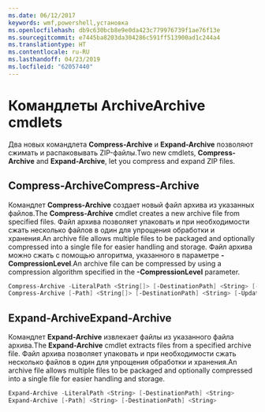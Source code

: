 ```yaml
---
ms.date: 06/12/2017
keywords: wmf,powershell,установка
ms.openlocfilehash: db9c630bcb8e9e0da423c779976739f1ae76f13e
ms.sourcegitcommit: e7445ba8203da304286c591ff513900ad1c244a4
ms.translationtype: HT
ms.contentlocale: ru-RU
ms.lasthandoff: 04/23/2019
ms.locfileid: "62057440"
---
```

# <a name="archive-cmdlets"></a><span data-ttu-id="5a840-102">Командлеты Archive</span><span class="sxs-lookup"><span data-stu-id="5a840-102">Archive cmdlets</span></span>

<span data-ttu-id="5a840-103">Два новых командлета **Compress-Archive** и **Expand-Archive** позволяют сжимать и распаковывать ZIP-файлы.</span><span class="sxs-lookup"><span data-stu-id="5a840-103">Two new cmdlets, **Compress-Archive** and **Expand-Archive**, let you compress and expand ZIP files.</span></span>

## <a name="compress-archive"></a><span data-ttu-id="5a840-104">Compress-Archive</span><span class="sxs-lookup"><span data-stu-id="5a840-104">Compress-Archive</span></span>
<span data-ttu-id="5a840-105">Командлет **Compress-Archive** создает новый файл архива из указанных файлов.</span><span class="sxs-lookup"><span data-stu-id="5a840-105">The **Compress-Archive** cmdlet creates a new archive file from specified files.</span></span> <span data-ttu-id="5a840-106">Файл архива позволяет упаковать и при необходимости сжать несколько файлов в один для упрощения обработки и хранения.</span><span class="sxs-lookup"><span data-stu-id="5a840-106">An archive file allows multiple files to be packaged and optionally compressed into a single file for easier handling and storage.</span></span> <span data-ttu-id="5a840-107">Файл архива можно сжать с помощью алгоритма, указанного в параметре **-CompressionLevel**.</span><span class="sxs-lookup"><span data-stu-id="5a840-107">An archive file can be compressed by using a compression algorithm specified in the **-CompressionLevel** parameter.</span></span>
```powershell
Compress-Archive -LiteralPath <String[]> [-DestinationPath] <String> [-Update] [-CompressionLevel <Microsoft.PowerShell.Commands.CompressionLevel>]
Compress-Archive [-Path] <String[]> [-DestinationPath] <String> [-Update] [-CompressionLevel <Microsoft.PowerShell.Commands.CompressionLevel>]
```

## <a name="expand-archive"></a><span data-ttu-id="5a840-108">Expand-Archive</span><span class="sxs-lookup"><span data-stu-id="5a840-108">Expand-Archive</span></span>
<span data-ttu-id="5a840-109">Командлет **Expand-Archive** извлекает файлы из указанного файла архива.</span><span class="sxs-lookup"><span data-stu-id="5a840-109">The **Expand-Archive** cmdlet extracts files from a specified archive file.</span></span> <span data-ttu-id="5a840-110">Файл архива позволяет упаковать и при необходимости сжать несколько файлов в один для упрощения обработки и хранения.</span><span class="sxs-lookup"><span data-stu-id="5a840-110">An archive file allows multiple files to be packaged and optionally compressed into a single file for easier handling and storage.</span></span>
```powershell
Expand-Archive -LiteralPath <String> [-DestinationPath] <String>
Expand-Archive [-Path] <String> [-DestinationPath] <String>
```
